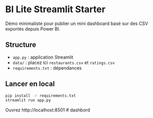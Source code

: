 
# BI Lite Streamlit Starter

Démo minimaliste pour publier un mini dashboard basé sur des CSV exportés depuis Power BI.

## Structure
- `app.py` : application Streamlit
- `data/` : placez ici `restaurants.csv` et `ratings.csv`
- `requirements.txt` : dépendances

## Lancer en local
```bash
pip install -r requirements.txt
streamlit run app.py
```
Ouvrez http://localhost:8501
#   d a s h b o r d  
 